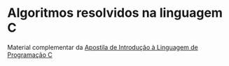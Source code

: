 # Algoritmos resolvidos na linguagem C

Material complementar da <a href="http://josecintra.com/blog/linguagem-c-introducao/" target="_blank">Apostila de Introdução à Linguagem de Programação C</a>
